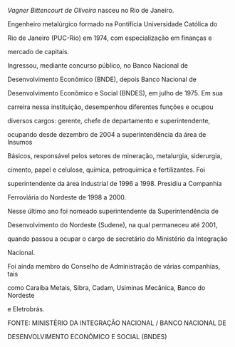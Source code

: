 

*Vagner Bittencourt de Oliveira* nasceu no Rio de Janeiro.



Engenheiro metalúrgico formado na Pontifícia Universidade Católica do

Rio de Janeiro (PUC-Rio) em 1974, com especialização em finanças e

mercado de capitais.



Ingressou, mediante concurso público, no Banco Nacional de

Desenvolvimento Econômico (BNDE), depois Banco Nacional de

Desenvolvimento Econômico e Social (BNDES), em julho de 1975. Em sua

carreira nessa instituição, desempenhou diferentes funções e ocupou

diversos cargos: gerente, chefe de departamento e superintendente,

ocupando desde dezembro de 2004 a superintendência da área de Insumos

Básicos, responsável pelos setores de mineração, metalurgia, siderurgia,

cimento, papel e celulose, química, petroquímica e fertilizantes. Foi

superintendente da área industrial de 1996 a 1998. Presidiu a Companhia

Ferroviária do Nordeste de 1998 a 2000.



Nesse último ano foi nomeado superintendente da Superintendência de

Desenvolvimento do Nordeste (Sudene), na qual permaneceu até 2001,

quando passou a ocupar o cargo de secretário do Ministério da Integração

Nacional.



Foi ainda membro do Conselho de Administração de várias companhias, tais

como Caraíba Metais, Sibra, Cadam, Usiminas Mecânica, Banco do Nordeste

e Eletrobrás.





FONTE: MINISTÉRIO DA INTEGRAÇÃO NACIONAL / BANCO NACIONAL DE

DESENVOLVIMENTO ECONÔMICO E SOCIAL (BNDES)



